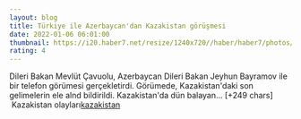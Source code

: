 ```yaml
--- 
layout: blog
title: Türkiye ile Azerbaycan'dan Kazakistan görüşmesi
date: 2022-01-06 06:01:00
thumbnail: https://i20.haber7.net/resize/1240x720//haber/haber7/photos/2022/01/lfcjN_1641448827_6363.jpg
rating: 4
---
```

Dileri Bakan Mevlüt Çavuolu, Azerbaycan Dileri Bakan Jeyhun Bayramov ile bir telefon görümesi gerçekletirdi.
Görümede, Kazakistan'daki son gelimelerin ele alnd bildirildi.
Kazakistan'da dün balayan… [+249 chars]</br>&nbsp;Kazakistan olayları<a href="https://www.dental-ilan.org/">kazakistan</a>